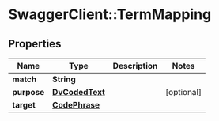 # SwaggerClient::TermMapping

## Properties
Name | Type | Description | Notes
------------ | ------------- | ------------- | -------------
**match** | **String** |  | 
**purpose** | [**DvCodedText**](DvCodedText.md) |  | [optional] 
**target** | [**CodePhrase**](CodePhrase.md) |  | 

